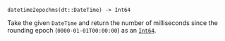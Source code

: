 ```
datetime2epochms(dt::DateTime) -> Int64
```

Take the given `DateTime` and return the number of milliseconds since the rounding epoch (`0000-01-01T00:00:00`) as an [`Int64`](@ref).
